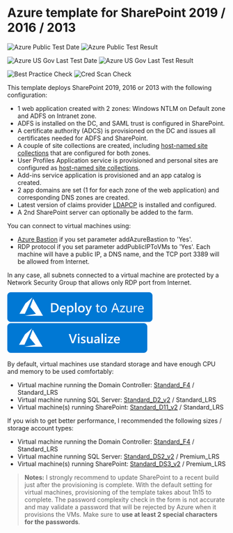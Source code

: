 # Azure template for SharePoint 2019 / 2016 / 2013

![Azure Public Test Date](https://azurequickstartsservice.blob.core.windows.net/badges/sharepoint-adfs/PublicLastTestDate.svg)
![Azure Public Test Result](https://azurequickstartsservice.blob.core.windows.net/badges/sharepoint-adfs/PublicDeployment.svg)

![Azure US Gov Last Test Date](https://azurequickstartsservice.blob.core.windows.net/badges/sharepoint-adfs/FairfaxLastTestDate.svg)
![Azure US Gov Last Test Result](https://azurequickstartsservice.blob.core.windows.net/badges/sharepoint-adfs/FairfaxDeployment.svg)

![Best Practice Check](https://azurequickstartsservice.blob.core.windows.net/badges/sharepoint-adfs/BestPracticeResult.svg)
![Cred Scan Check](https://azurequickstartsservice.blob.core.windows.net/badges/sharepoint-adfs/CredScanResult.svg)

This template deploys SharePoint 2019, 2016 or 2013 with the following
configuration:

- 1 web application created with 2 zones: Windows NTLM on Default zone and ADFS
  on Intranet zone.
- ADFS is installed on the DC, and SAML trust is configured in SharePoint.
- A certificate authority (ADCS) is provisioned on the DC and issues all
  certificates needed for ADFS and SharePoint.
- A couple of site collections are created, including
  [host-named site collections](https://docs.microsoft.com/en-us/SharePoint/administration/host-named-site-collection-architecture-and-deployment)
  that are configured for both zones.
- User Profiles Application service is provisioned and personal sites are
  configured as
  [host-named site collections](https://docs.microsoft.com/en-us/SharePoint/administration/host-named-site-collection-architecture-and-deployment).
- Add-ins service application is provisioned and an app catalog is created.
- 2 app domains are set (1 for for each zone of the web application) and
  corresponding DNS zones are created.
- Latest version of claims provider [LDAPCP](https://ldapcp.com/) is installed
  and configured.
- A 2nd SharePoint server can optionally be added to the farm.

You can connect to virtual machines using:

- [Azure Bastion](https://azure.microsoft.com/en-us/services/azure-bastion/) if
  you set parameter addAzureBastion to 'Yes'.
- RDP protocol if you set parameter addPublicIPToVMs to 'Yes'. Each machine will
  have a public IP, a DNS name, and the TCP port 3389 will be allowed from
  Internet.

In any case, all subnets connected to a virtual machine are protected by a
Network Security Group that allows only RDP port from Internet.

[![Deploy To Azure](https://raw.githubusercontent.com/Azure/azure-quickstart-templates/master/1-CONTRIBUTION-GUIDE/images/deploytoazure.svg?sanitize=true)](https://portal.azure.com/#create/Microsoft.Template/uri/https%3A%2F%2Fraw.githubusercontent.com%2FAzure%2Fazure-quickstart-templates%2Fmaster%2Fsharepoint-adfs%2Fazuredeploy.json)
[![Visualize](https://raw.githubusercontent.com/Azure/azure-quickstart-templates/master/1-CONTRIBUTION-GUIDE/images/visualizebutton.svg?sanitize=true)](http://armviz.io/#/?load=https%3A%2F%2Fraw.githubusercontent.com%2FAzure%2Fazure-quickstart-templates%2Fmaster%2Fsharepoint-adfs%2Fazuredeploy.json)

By default, virtual machines use standard storage and have enough CPU and memory
to be used comfortably:

- Virtual machine running the Domain Controller:
  [Standard_F4](https://docs.microsoft.com/en-us/azure/virtual-machines/windows/sizes-compute#fsv2-series-sup1sup)
  / Standard_LRS
- Virtual machine running SQL Server:
  [Standard_D2_v2](https://docs.microsoft.com/en-us/azure/virtual-machines/windows/sizes-general#dv2-series)
  / Standard_LRS
- Virtual machine(s) running SharePoint:
  [Standard_D11_v2](https://docs.microsoft.com/en-us/azure/virtual-machines/windows/sizes-memory#dv2-series-11-15)
  / Standard_LRS

If you wish to get better performance, I recommended the following sizes /
storage account types:

- Virtual machine running the Domain Controller:
  [Standard_F4](https://docs.microsoft.com/en-us/azure/virtual-machines/windows/sizes-compute#fsv2-series-sup1sup)
  / Standard_LRS
- Virtual machine running SQL Server:
  [Standard_DS2_v2](https://docs.microsoft.com/en-us/azure/virtual-machines/windows/sizes-general#dsv2-series)
  / Premium_LRS
- Virtual machine(s) running SharePoint:
  [Standard_DS3_v2](https://docs.microsoft.com/en-us/azure/virtual-machines/windows/sizes-general#dsv2-series)
  / Premium_LRS

> **Notes:**
> I strongly recommend to update SharePoint to a recent build just after the
> provisioning is complete.
> With the default setting for virtual machines, provisioning of the template
> takes about 1h15 to complete.
> The password complexity check in the form is not accurate and may validate a
> password that will be rejected by Azure when it provisions the VMs. Make sure
> to **use at least 2 special characters for the passwords**.

